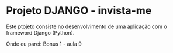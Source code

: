 # Projeto DJANGO - invista-me

Este ptojeto consiste no desenvolvimento de uma aplicação com o frameword Django (Python).

Onde eu parei: Bonus 1 - aula 9
